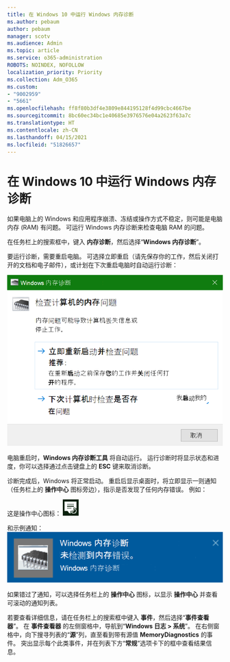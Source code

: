 ```yaml
---
title: 在 Windows 10 中运行 Windows 内存诊断
ms.author: pebaum
author: pebaum
manager: scotv
ms.audience: Admin
ms.topic: article
ms.service: o365-administration
ROBOTS: NOINDEX, NOFOLLOW
localization_priority: Priority
ms.collection: Adm_O365
ms.custom:
- "9002959"
- "5661"
ms.openlocfilehash: ff8f80b3df4e3809e844195128f4d99cbc4667be
ms.sourcegitcommit: 8bc60ec34bc1e40685e3976576e04a2623f63a7c
ms.translationtype: HT
ms.contentlocale: zh-CN
ms.lasthandoff: 04/15/2021
ms.locfileid: "51826657"
---
```

# <a name="run-windows-memory-diagnostics-in-windows-10"></a>在 Windows 10 中运行 Windows 内存诊断

如果电脑上的 Windows 和应用程序崩溃、冻结或操作方式不稳定，则可能是电脑内存 (RAM) 有问题。 可运行 Windows 内存诊断来检查电脑 RAM 的问题。

在任务栏上的搜索框中，键入 **内存诊断**，然后选择“**Windows 内存诊断**”。 

要运行诊断，需要重启电脑。 可选择立即重启（请先保存你的工作，然后关闭打开的文档和电子邮件），或计划在下次重启电脑时自动运行诊断：

![Windows 内存诊断](media/windows-memory-diagnostic.png)

电脑重启时，**Windows 内存诊断工具** 将自动运行。 运行诊断时将显示状态和进度，你可以选择通过点击键盘上的 **ESC** 键来取消诊断。

诊断完成后，Windows 将正常启动。
重启后显示桌面时，将立即显示一则通知（任务栏上的 **操作中心** 图标旁边），指示是否发现了任何内存错误。 例如：

这是操作中心图标： ![操作中心图标](media/action-center-icon.png) 

和示例通知： ![无内存错误](media/no-memory-errors.png)

如果错过了通知，可以选择任务栏上的 **操作中心** 图标，以显示 **操作中心** 并查看可滚动的通知列表。

若要查看详细信息，请在任务栏上的搜索框中键入 **事件**，然后选择“**事件查看器**”。 在 **事件查看器** 的左侧窗格中，导航到“**Windows 日志 > 系统**”。 在右侧窗格中，向下搜寻列表的“**源**”列，直至看到带有源值 **MemoryDiagnostics** 的事件。 突出显示每个此类事件，并在列表下方“**常规**”选项卡下的框中查看结果信息。
